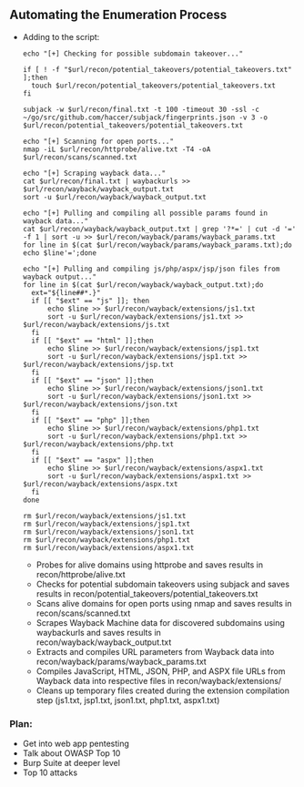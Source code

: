 ## Automating the Enumeration Process 
- Adding to the script:
  ```
  echo "[+] Checking for possible subdomain takeover..."
 
  if [ ! -f "$url/recon/potential_takeovers/potential_takeovers.txt" ];then
  	touch $url/recon/potential_takeovers/potential_takeovers.txt
  fi
   
  subjack -w $url/recon/final.txt -t 100 -timeout 30 -ssl -c ~/go/src/github.com/haccer/subjack/fingerprints.json -v 3 -o $url/recon/potential_takeovers/potential_takeovers.txt
   
  echo "[+] Scanning for open ports..."
  nmap -iL $url/recon/httprobe/alive.txt -T4 -oA $url/recon/scans/scanned.txt
   
  echo "[+] Scraping wayback data..."
  cat $url/recon/final.txt | waybackurls >> $url/recon/wayback/wayback_output.txt
  sort -u $url/recon/wayback/wayback_output.txt
   
  echo "[+] Pulling and compiling all possible params found in wayback data..."
  cat $url/recon/wayback/wayback_output.txt | grep '?*=' | cut -d '=' -f 1 | sort -u >> $url/recon/wayback/params/wayback_params.txt
  for line in $(cat $url/recon/wayback/params/wayback_params.txt);do echo $line'=';done
   
  echo "[+] Pulling and compiling js/php/aspx/jsp/json files from wayback output..."
  for line in $(cat $url/recon/wayback/wayback_output.txt);do
  	ext="${line##*.}"
  	if [[ "$ext" == "js" ]]; then
  		echo $line >> $url/recon/wayback/extensions/js1.txt
  		sort -u $url/recon/wayback/extensions/js1.txt >> $url/recon/wayback/extensions/js.txt
  	fi
  	if [[ "$ext" == "html" ]];then
  		echo $line >> $url/recon/wayback/extensions/jsp1.txt
  		sort -u $url/recon/wayback/extensions/jsp1.txt >> $url/recon/wayback/extensions/jsp.txt
  	fi
  	if [[ "$ext" == "json" ]];then
  		echo $line >> $url/recon/wayback/extensions/json1.txt
  		sort -u $url/recon/wayback/extensions/json1.txt >> $url/recon/wayback/extensions/json.txt
  	fi
  	if [[ "$ext" == "php" ]];then
  		echo $line >> $url/recon/wayback/extensions/php1.txt
  		sort -u $url/recon/wayback/extensions/php1.txt >> $url/recon/wayback/extensions/php.txt
  	fi
  	if [[ "$ext" == "aspx" ]];then
  		echo $line >> $url/recon/wayback/extensions/aspx1.txt
  		sort -u $url/recon/wayback/extensions/aspx1.txt >> $url/recon/wayback/extensions/aspx.txt
  	fi
  done
   
  rm $url/recon/wayback/extensions/js1.txt
  rm $url/recon/wayback/extensions/jsp1.txt
  rm $url/recon/wayback/extensions/json1.txt
  rm $url/recon/wayback/extensions/php1.txt
  rm $url/recon/wayback/extensions/aspx1.txt
  ```

  - Probes for alive domains using httprobe and saves results in recon/httprobe/alive.txt
  - Checks for potential subdomain takeovers using subjack and saves results in recon/potential_takeovers/potential_takeovers.txt
  - Scans alive domains for open ports using nmap and saves results in recon/scans/scanned.txt
  - Scrapes Wayback Machine data for discovered subdomains using waybackurls and saves results in recon/wayback/wayback_output.txt
  - Extracts and compiles URL parameters from Wayback data into recon/wayback/params/wayback_params.txt
  - Compiles JavaScript, HTML, JSON, PHP, and ASPX file URLs from Wayback data into respective files in recon/wayback/extensions/
  - Cleans up temporary files created during the extension compilation step (js1.txt, jsp1.txt, json1.txt, php1.txt, aspx1.txt)

### Plan:
- Get into web app pentesting
- Talk about OWASP Top 10
- Burp Suite at deeper level
- Top 10 attacks
